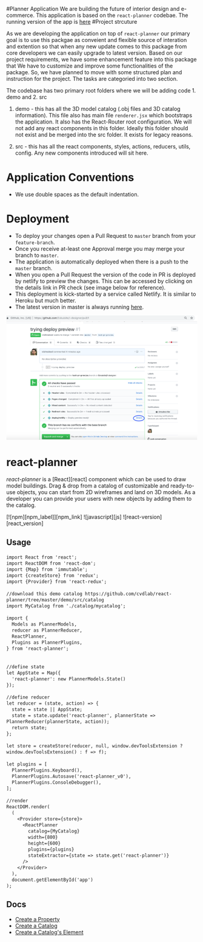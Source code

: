 #Planner Application
We are building the future of interior design and e-commerce. This application is based on the `react-planner` codebae.
The running version of the app is [here](https://suite.netlify.com)
#Project strcuture

As we are developing the application on top of `react-planner` our primary goal is to use this packgae as conveient and flexible source of interation and extention so that when any new update comes to this package from core developers we can easily upgrade to latest version. Based on our project requirements, we have some enhancement feature into this package that We have to customize and improve some functionalities of the package. So, we have planned to move with some structured plan and instruction for the project.
The tasks are categoried into two section.

The codebase has two primary root folders where we will be adding code 1. demo and 2. src 

1. demo - this has all the 3D model catalog (.obj files and 3D catalog information). This file also has main file `renderer.jsx`
which bootstraps the application. It also has the React-Router root configuration. We will not add any react components 
in this folder. Ideally this folder should not exist and be merged into the src folder. It exists for legacy reasons.

2. src - this has all the react components, styles, actions, reducers, utils, config. Any new components introduced will sit here. 
  
# Application Conventions
* We use double spaces as the default indentation.

# Deployment
* To deploy your changes open a Pull Request to `master` branch from your `feature-branch`.
* Once you receive at-least one Approval merge you may merge your branch to `master`.
* The application is automatically deployed when there is a push to the `master` branch.
* When you open a Pull Request the version of the code in PR is deployed by netlify to preview the changes. This 
can be accessed by clicking on the details link in PR check (see image below for reference).
* This deployment is kick-started by a service called Netlify. It is similar to Heroku but much better.
* The latest version in master is always running [here](https://suite.netlify.com).


![Deploy Preview](./deploy-preview.png)


# react-planner

*react-planner* is a [React][react] component which can be used to draw model buildings. Drag & drop from a catalog of customizable and ready-to-use objects, you can start from 2D wireframes and land on 3D models. As a developer you can provide your users with new objects by adding them to the catalog.

[![npm][npm_label]][npm_link]
![javascript][js]
![react-version][react_version]


## Usage

``` es6
import React from 'react';
import ReactDOM from 'react-dom';
import {Map} from 'immutable';
import {createStore} from 'redux';
import {Provider} from 'react-redux';

//download this demo catalog https://github.com/cvdlab/react-planner/tree/master/demo/src/catalog
import MyCatalog from './catalog/mycatalog';

import {
  Models as PlannerModels,
  reducer as PlannerReducer,
  ReactPlanner,
  Plugins as PlannerPlugins,
} from 'react-planner';


//define state
let AppState = Map({
  'react-planner': new PlannerModels.State()
});

//define reducer
let reducer = (state, action) => {
  state = state || AppState;
  state = state.update('react-planner', plannerState => PlannerReducer(plannerState, action));
  return state;
};

let store = createStore(reducer, null, window.devToolsExtension ? window.devToolsExtension() : f => f);

let plugins = [
  PlannerPlugins.Keyboard(),
  PlannerPlugins.Autosave('react-planner_v0'),
  PlannerPlugins.ConsoleDebugger(),
];

//render
ReactDOM.render(
  (
    <Provider store={store}>
      <ReactPlanner
        catalog={MyCatalog}
        width={800}
        height={600}
        plugins={plugins}
        stateExtractor={state => state.get('react-planner')}
      />
    </Provider>
  ),
  document.getElementById('app')
);

```

## Docs

- [Create a Property](docs/HOW_TO_CREATE_A_PROPERTY.md)
- [Create a Catalog](docs/HOW_TO_CREATE_A_CATALOG.md)
- [Create a Catalog's Element](docs/HOW_TO_CREATE_AN_ELEMENT.md)

